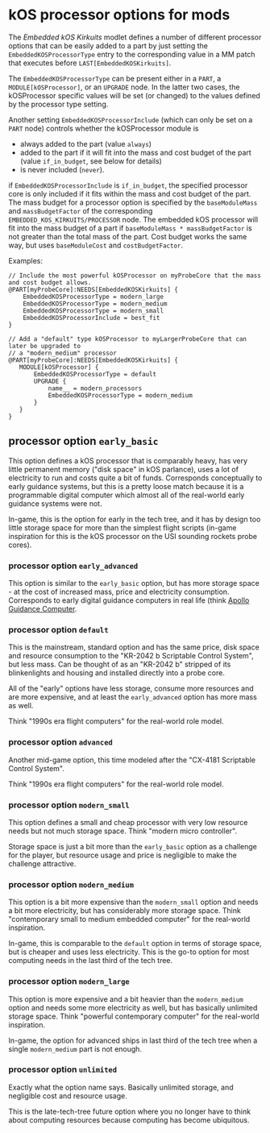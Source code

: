 # kOS processor options for mods

The *Embedded kOS Kirkuits* modlet defines a number of different processor options that can be easily added to a part by just setting the `EmbeddedKOSProcessorType` entry to the corresponding value in a MM patch that executes before `LAST[EmbeddedKOSKirkuits]`.

The `EmbeddedKOSProcessorType` can be present either in a `PART`, a `MODULE[kOSProcessor]`, or an `UPGRADE` node. In the latter two cases, the kOSProcessor specific values will be set (or changed) to the values defined by the processor type setting.

Another setting `EmbeddedKOSProcessorInclude` (which can only be set on a `PART` node) controls whether the kOSProcessor module is

* always added to the part (value `always`)
* added to the part if it will fit into the mass and cost budget of the part (value `if_in_budget`, see below for details)
* is never included (`never`).

if `EmbeddedKOSProcessorInclude` is `if_in_budget`, the specified processor core is only included if it
fits within the mass and cost budget of the part. The mass budget for a processor option is specified by the `baseModuleMass` and `massBudgetFactor` of the corresponding `EMBEDDED_KOS_KIRKUITS/PROCESSOR` node. The embedded kOS processor will fit into the mass budget of a part if `baseModuleMass * massBudgetFactor` is not greater than the total mass of the part. Cost budget works the same way, but uses `baseModuleCost` and `costBudgetFactor`.

Examples:
```
// Include the most powerful kOSProcessor on myProbeCore that the mass and cost budget allows.
@PART[myProbeCore]:NEEDS[EmbeddedKOSKirkuits] {
    EmbeddedKOSProcessorType = modern_large
    EmbeddedKOSProcessorType = modern_medium
    EmbeddedKOSProcessorType = modern_small
    EmbeddedKOSProcessorInclude = best_fit
}

// Add a "default" type kOSProcessor to myLargerProbeCore that can later be upgraded to
// a "modern_medium" processor
@PART[myProbeCore]:NEEDS[EmbeddedKOSKirkuits] {
   MODULE[kOSProcessor] {
       EmbeddedKOSProcessorType = default
       UPGRADE {
           name__ = modern_processors
           EmbeddedKOSProcessorType = modern_medium
       }
   }
}
```

## processor option `early_basic`

This option defines a kOS processor that is comparably heavy, has very little permanent memory
("disk space" in kOS parlance), uses a lot of electricity to run and costs quite a bit of funds.
Corresponds conceptually to early guidance systems, but this is a pretty loose match because it
is a programmable digital computer which almost all of the real-world early guidance systems
were not.

In-game, this is the option for early in the tech tree, and it has by design too little storage
space for more than the simplest flight scripts (in-game inspiration for this is the kOS processor
on the USI sounding rockets probe cores).

### processor option `early_advanced`

This option is similar to the `early_basic` option, but has more storage space - at the cost of
increased mass, price and electricity consumption. Corresponds to early digital guidance computers
in real life (think [Apollo Guidance Computer](https://en.wikipedia.org/wiki/Apollo_Guidance_Computer).

### processor option `default`

This is the mainstream, standard option and has the same price, disk space and resource
consumption to the "KR-2042 b Scriptable Control System", but less mass. Can be thought
of as an "KR-2042 b" stripped of its blinkenlights and housing and installed
directly into a probe core.

All of the "early" options have less storage, consume more resources and are more expensive, and at least the `early_advanced` option has more mass as well.

Think "1990s era flight computers" for the real-world role model.

### processor option `advanced`

Another mid-game option, this time modeled after the "CX-4181 Scriptable Control System".

Think "1990s era flight computers" for the real-world role model.

### processor option `modern_small`

This option defines a small and cheap processor with very low resource needs but not much storage space.
Think "modern micro controller".

Storage space is just a bit more than the `early_basic` option as a challenge for the player,
but resource usage and price is negligible to make the challenge attractive.

### processor option `modern_medium`

This option is a bit more expensive than the `modern_small` option and needs a bit more electricity,
but has considerably more storage space. Think "contemporary small to medium embedded computer" for the
real-world inspiration.

In-game, this is comparable to the `default` option in terms of storage space, but is cheaper and uses
less electricity. This is the go-to option for most computing needs in the last third of the tech tree.

### processor option `modern_large`

This option is more expensive and a bit heavier than the `modern_medium` option and needs some more
electricity as well, but has basically unlimited storage space.  Think "powerful contemporary computer" for the real-world inspiration.

In-game, the option for advanced ships in last third of the tech tree when a single `modern_medium` part is not enough.

### processor option `unlimited`

Exactly what the option name says. Basically unlimited storage, and negligible cost and resource usage.

This is the late-tech-tree future option where you no longer have to think about computing resources
because computing has become ubiquitous.
